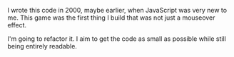 I wrote this code in 2000, maybe earlier, when JavaScript was very new to me. This game was the first thing I build that was not just a mouseover effect.

I'm going to refactor it. I aim to get the code as small as possible while still being entirely readable.
